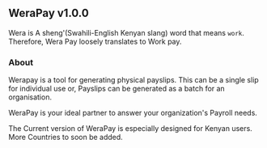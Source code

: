 ## WeraPay v1.0.0

Wera is A sheng'(Swahili-English Kenyan slang) word that means `work`. Therefore, Wera Pay loosely translates to Work pay.

### About

Werapay is a tool for generating physical payslips. This can be a single slip for individual use or, Payslips can be generated as a batch for an organisation.


WeraPay is your ideal partner to answer your organization's Payroll needs.


The Current version of WeraPay is especially designed for Kenyan users. More Countries to soon be added.  







